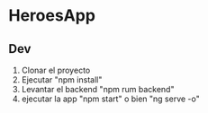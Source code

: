 # HeroesApp
 ## Dev
1. Clonar el proyecto
2. Ejecutar "npm install"
3. Levantar el backend "npm rum backend"
4. ejecutar la app "npm start" o bien "ng serve -o"
